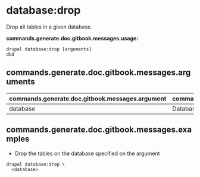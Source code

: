 # database:drop
Drop all tables in a given database.

**commands.generate.doc.gitbook.messages.usage:**
```
drupal database:drop [arguments]
dbd
```

## commands.generate.doc.gitbook.messages.arguments
commands.generate.doc.gitbook.messages.argument | commands.generate.doc.gitbook.messages.details
---------|-------------
database | Database key from settings.php

## commands.generate.doc.gitbook.messages.examples
* Drop the tables on the database specified on the argument
```
drupal database:drop \
  <database>
```
